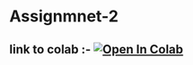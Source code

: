 # Assignmnet-2
## link to colab :- [![Open In Colab](https://colab.research.google.com/assets/colab-badge.svg)](https://colab.research.google.com/drive/1hoI-_-6hb8gBxU2aS9WxQmz0wjQrJ4fb?usp=sharing)
